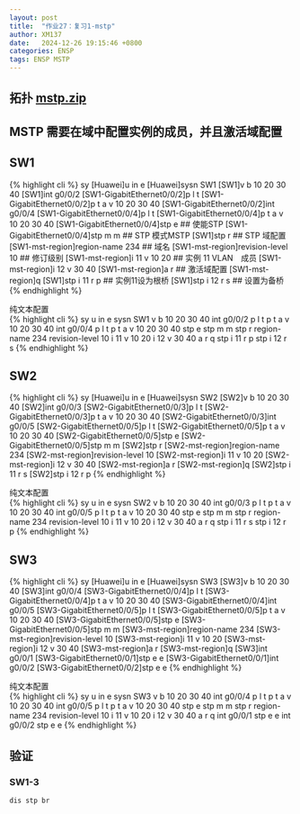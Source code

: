 ```yaml
---
layout: post
title:  "作业27：复习1-mstp"
author: XM137
date:   2024-12-26 19:15:46 +0800
categories: ENSP
tags: ENSP MSTP
---
```



## 拓扑 **[mstp.zip](/assets/ENSP/20241226/mstp.zip)**

## MSTP 需要在域中配置实例的成员，并且激活域配置

## SW1
{% highlight cli %}
<Huawei>sy
[Huawei]u in e
[Huawei]sysn SW1
[SW1]v b 10 20 30 40
[SW1]int g0/0/2
[SW1-GigabitEthernet0/0/2]p l t
[SW1-GigabitEthernet0/0/2]p t a v 10 20 30 40
[SW1-GigabitEthernet0/0/2]int g0/0/4
[SW1-GigabitEthernet0/0/4]p l t
[SW1-GigabitEthernet0/0/4]p t a v 10 20 30 40
[SW1-GigabitEthernet0/0/4]stp e ## 使能STP
[SW1-GigabitEthernet0/0/4]stp m m ## STP 模式MSTP
[SW1]stp r ## STP 域配置
[SW1-mst-region]region-name 234 ## 域名
[SW1-mst-region]revision-level 10 ## 修订级别
[SW1-mst-region]i 11 v 10 20 ## 实例 11 VLAN　成员
[SW1-mst-region]i 12 v 30 40
[SW1-mst-region]a r ## 激活域配置
[SW1-mst-region]q
[SW1]stp i 11 r p ## 实例11设为根桥
[SW1]stp i 12 r s ## 设置为备桥
{% endhighlight %}
<detalis>
<summary>纯文本配置</summary>
{% highlight cli %}
sy
u in e
sysn SW1
v b 10 20 30 40
int g0/0/2
p l t
p t a v 10 20 30 40
int g0/0/4
p l t
p t a v 10 20 30 40
stp e
stp m m
stp r
region-name 234
revision-level 10
i 11 v 10 20
i 12 v 30 40
a r
q
stp i 11 r p
stp i 12 r s
{% endhighlight %}
</detalis>


## SW2
{% highlight cli %}
<Huawei>sy
[Huawei]u in e
[Huawei]sysn SW2
[SW2]v b 10 20 30 40
[SW2]int g0/0/3
[SW2-GigabitEthernet0/0/3]p l t
[SW2-GigabitEthernet0/0/3]p t a v 10 20 30 40
[SW2-GigabitEthernet0/0/3]int g0/0/5
[SW2-GigabitEthernet0/0/5]p l t
[SW2-GigabitEthernet0/0/5]p t a v 10 20 30 40
[SW2-GigabitEthernet0/0/5]stp e 
[SW2-GigabitEthernet0/0/5]stp m m
[SW2]stp r
[SW2-mst-region]region-name 234
[SW2-mst-region]revision-level 10
[SW2-mst-region]i 11 v 10 20
[SW2-mst-region]i 12 v 30 40
[SW2-mst-region]a r
[SW2-mst-region]q
[SW2]stp i 11 r s
[SW2]stp i 12 r p
{% endhighlight %}
<detalis>
<summary>纯文本配置</summary>
{% highlight cli %}
sy
u in e
sysn SW2
v b 10 20 30 40
int g0/0/3
p l t
p t a v 10 20 30 40
int g0/0/5
p l t
p t a v 10 20 30 40
stp e 
stp m m
stp r
region-name 234
revision-level 10
i 11 v 10 20
i 12 v 30 40
a r
q
stp i 11 r s
stp i 12 r p
{% endhighlight %}
</detalis>


## SW3
{% highlight cli %}
<Huawei>sy
[Huawei]u in e
[Huawei]sysn SW3
[SW3]v b 10 20 30 40
[SW3]int g0/0/4
[SW3-GigabitEthernet0/0/4]p l t
[SW3-GigabitEthernet0/0/4]p t a v 10 20 30 40
[SW3-GigabitEthernet0/0/4]int g0/0/5
[SW3-GigabitEthernet0/0/5]p l t
[SW3-GigabitEthernet0/0/5]p t a v 10 20 30 40
[SW3-GigabitEthernet0/0/5]stp e
[SW3-GigabitEthernet0/0/5]stp m m
[SW3-mst-region]region-name 234
[SW3-mst-region]revision-level 10
[SW3-mst-region]i 11 v 10 20
[SW3-mst-region]i 12 v 30 40
[SW3-mst-region]a r
[SW3-mst-region]q
[SW3]int g0/0/1
[SW3-GigabitEthernet0/0/1]stp e e
[SW3-GigabitEthernet0/0/1]int g0/0/2
[SW3-GigabitEthernet0/0/2]stp e e
{% endhighlight %}
<detalis>
<summary>纯文本配置</summary>
{% highlight cli %}
sy
u in e
sysn SW3
v b 10 20 30 40
int g0/0/4
p l t
p t a v 10 20 30 40
int g0/0/5
p l t
p t a v 10 20 30 40
stp e
stp m m
stp r
region-name 234
revision-level 10
i 11 v 10 20
i 12 v 30 40
a r
q
int g0/0/1
stp e e
int g0/0/2
stp e e
{% endhighlight %}
</detalis>


## 验证
### SW1-3
```CLI
dis stp br
```